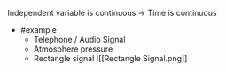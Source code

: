 Independent variable is continuous -> Time is continuous
- #example
	- Telephone / Audio Signal
	-  Atmosphere pressure
	- Rectangle signal
	   ![[Rectangle Signal.png]]